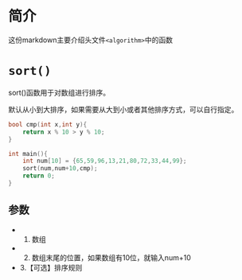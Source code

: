 # 简介
这份markdown主要介绍头文件`<algorithm>`中的函数

# `sort()`
sort()函数用于对数组进行排序。

默认从小到大排序，如果需要从大到小或者其他排序方式，可以自行指定。

```cpp
bool cmp(int x,int y){
	return x % 10 > y % 10;
}

int main(){
	int num[10] = {65,59,96,13,21,80,72,33,44,99};
	sort(num,num+10,cmp);
    return 0;
}
```

## 参数
+ 1. 数组
+ 2. 数组末尾的位置，如果数组有10位，就输入num+10
+ 3.【可选】排序规则